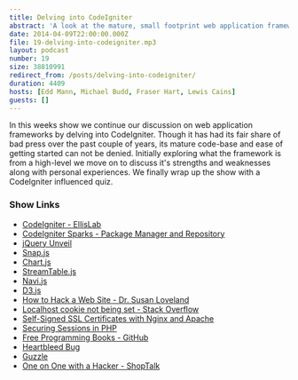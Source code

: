 ```yaml
---
title: Delving into CodeIgniter
abstract: 'A look at the mature, small footprint web application framework.'
date: 2014-04-09T22:00:00.000Z
file: 19-delving-into-codeigniter.mp3
layout: podcast
number: 19
size: 38810991
redirect_from: /posts/delving-into-codeigniter/
duration: 4409
hosts: [Edd Mann, Michael Budd, Fraser Hart, Lewis Cains]
guests: []
---
```


In this weeks show we continue our discussion on web application frameworks by delving into CodeIgniter.
Though it has had its fair share of bad press over the past couple of years, its mature code-base and ease of getting started can not be denied.
Initially exploring what the framework is from a high-level we move on to discuss it's strengths and weaknesses along with personal experiences.
We finally wrap up the show with a CodeIgniter influenced quiz.

### Show Links

- [CodeIgniter - EllisLab](http://ellislab.com/codeigniter)
- [CodeIgniter Sparks - Package Manager and Repository](http://getsparks.org/)
- [jQuery Unveil](http://luis-almeida.github.io/unveil/)
- [Snap.js](https://github.com/jakiestfu/Snap.js)
- [Chart.js](http://www.chartjs.org/docs/)
- [StreamTable.js](https://github.com/jiren/StreamTable.js/)
- [Navi.js](http://navi.grantcr.com/#!/home)
- [D3.js](http://d3js.org/)
- [How to Hack a Web Site - Dr. Susan Loveland](http://www.youtube.com/watch?v=O90lSMmTjjo)
- [Localhost cookie not being set - Stack Overflow](http://stackoverflow.com/questions/7346919/chrome-localhost-cookie-not-being-set/7369084#7369084)
- [Self-Signed SSL Certificates with Nginx and Apache](http://eddmann.com/posts/self-signed-ssl-certificates-with-nginx-and-apache/)
- [Securing Sessions in PHP](http://eddmann.com/posts/securing-sessions-in-php/)
- [Free Programming Books - GitHub](https://github.com/vhf/free-programming-books/blob/master/free-programming-books.md)
- [Heartbleed Bug](http://heartbleed.com/)
- [Guzzle](http://docs.guzzlephp.org/en/latest/)
- [One on One with a Hacker - ShopTalk](http://shoptalkshow.com/episodes/special-one-one-hacker/)
